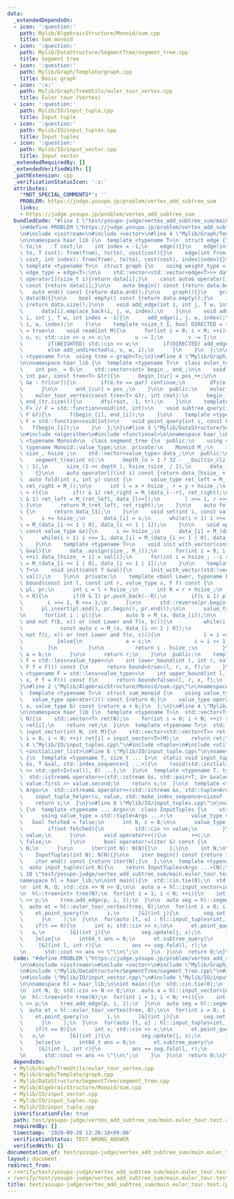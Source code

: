```yaml
---
data:
  _extendedDependsOn:
  - icon: ':question:'
    path: Mylib/AlgebraicStructure/Monoid/sum.cpp
    title: Sum monoid
  - icon: ':question:'
    path: Mylib/DataStructure/SegmentTree/segment_tree.cpp
    title: Segment tree
  - icon: ':question:'
    path: Mylib/Graph/Template/graph.cpp
    title: Basic graph
  - icon: ':x:'
    path: Mylib/Graph/TreeUtils/euler_tour_vertex.cpp
    title: Euler tour (Vertex)
  - icon: ':question:'
    path: Mylib/IO/input_tuple.cpp
    title: Input tuple
  - icon: ':question:'
    path: Mylib/IO/input_tuples.cpp
    title: Input tuples
  - icon: ':question:'
    path: Mylib/IO/input_vector.cpp
    title: Input vector
  _extendedRequiredBy: []
  _extendedVerifiedWith: []
  _pathExtension: cpp
  _verificationStatusIcon: ':x:'
  attributes:
    '*NOT_SPECIAL_COMMENTS*': ''
    PROBLEM: https://judge.yosupo.jp/problem/vertex_add_subtree_sum
    links:
    - https://judge.yosupo.jp/problem/vertex_add_subtree_sum
  bundledCode: "#line 1 \"test/yosupo-judge/vertex_add_subtree_sum/main.euler_tour.test.cpp\"\
    \n#define PROBLEM \"https://judge.yosupo.jp/problem/vertex_add_subtree_sum\"\n\
    \n#include <iostream>\n#include <vector>\n#line 4 \"Mylib/Graph/Template/graph.cpp\"\
    \n\nnamespace haar_lib {\n  template <typename T>\n  struct edge {\n    int from,\
    \ to;\n    T cost;\n    int index = -1;\n    edge(){}\n    edge(int from, int\
    \ to, T cost): from(from), to(to), cost(cost){}\n    edge(int from, int to, T\
    \ cost, int index): from(from), to(to), cost(cost), index(index){}\n  };\n\n \
    \ template <typename T>\n  struct graph {\n    using weight_type = T;\n    using\
    \ edge_type = edge<T>;\n\n    std::vector<std::vector<edge<T>>> data;\n\n    auto&\
    \ operator[](size_t i){return data[i];}\n    const auto& operator[](size_t i)\
    \ const {return data[i];}\n\n    auto begin() const {return data.begin();}\n \
    \   auto end() const {return data.end();}\n\n    graph(){}\n    graph(int N):\
    \ data(N){}\n\n    bool empty() const {return data.empty();}\n    int size() const\
    \ {return data.size();}\n\n    void add_edge(int i, int j, T w, int index = -1){\n\
    \      data[i].emplace_back(i, j, w, index);\n    }\n\n    void add_undirected(int\
    \ i, int j, T w, int index = -1){\n      add_edge(i, j, w, index);\n      add_edge(j,\
    \ i, w, index);\n    }\n\n    template <size_t I, bool DIRECTED = true, bool WEIGHTED\
    \ = true>\n    void read(int M){\n      for(int i = 0; i < M; ++i){\n        int\
    \ u, v; std::cin >> u >> v;\n        u -= I;\n        v -= I;\n        T w = 1;\n\
    \        if(WEIGHTED) std::cin >> w;\n        if(DIRECTED) add_edge(u, v, w, i);\n\
    \        else add_undirected(u, v, w, i);\n      }\n    }\n  };\n\n  template\
    \ <typename T>\n  using tree = graph<T>;\n}\n#line 4 \"Mylib/Graph/TreeUtils/euler_tour_vertex.cpp\"\
    \n\nnamespace haar_lib {\n  template <typename T>\n  class euler_tour_vertex {\n\
    \    int pos_ = 0;\n    std::vector<int> begin_, end_;\n\n    void dfs(int cur,\
    \ int par, const tree<T> &tr){\n      begin_[cur] = pos_++;\n\n      for(auto\
    \ &e : tr[cur]){\n        if(e.to == par) continue;\n        dfs(e.to, cur, tr);\n\
    \      }\n\n      end_[cur] = pos_;\n    }\n\n  public:\n    euler_tour_vertex(){}\n\
    \    euler_tour_vertex(const tree<T> &tr, int root):\n      begin_(tr.size()),\
    \ end_(tr.size()){\n      dfs(root, -1, tr);\n    }\n\n    template <typename\
    \ F> // F = std::function<void(int, int)>\n    void subtree_query(int i, const\
    \ F &f){\n      f(begin_[i], end_[i]);\n    }\n\n    template <typename F> //\
    \ F = std::function<void(int)>\n    void point_query(int i, const F &f){\n   \
    \   f(begin_[i]);\n    }\n  };\n}\n#line 3 \"Mylib/DataStructure/SegmentTree/segment_tree.cpp\"\
    \n#include <algorithm>\n#include <functional>\n\nnamespace haar_lib {\n  template\
    \ <typename Monoid>\n  class segment_tree {\n  public:\n    using value_type =\
    \ typename Monoid::value_type;\n\n  private:\n    Monoid M_;\n    int depth_,\
    \ size_, hsize_;\n    std::vector<value_type> data_;\n\n  public:\n    segment_tree(){}\n\
    \    segment_tree(int n):\n      depth_(n > 1 ? 32 - __builtin_clz(n - 1) + 1\
    \ : 1),\n      size_(1 << depth_), hsize_(size_ / 2),\n      data_(size_, M_())\n\
    \    {}\n\n    auto operator[](int i) const {return data_[hsize_ + i];}\n\n  \
    \  auto fold(int x, int y) const {\n      value_type ret_left = M_();\n      value_type\
    \ ret_right = M_();\n\n      int l = x + hsize_, r = y + hsize_;\n      while(l\
    \ < r){\n        if(r & 1) ret_right = M_(data_[--r], ret_right);\n        if(l\
    \ & 1) ret_left = M_(ret_left, data_[l++]);\n        l >>= 1, r >>= 1;\n     \
    \ }\n\n      return M_(ret_left, ret_right);\n    }\n\n    auto fold_all() const\
    \ {\n      return data_[1];\n    }\n\n    void set(int i, const value_type &x){\n\
    \      i += hsize_;\n      data_[i] = x;\n      while(i > 1) i >>= 1, data_[i]\
    \ = M_(data_[i << 1 | 0], data_[i << 1 | 1]);\n    }\n\n    void update(int i,\
    \ const value_type &x){\n      i += hsize_;\n      data_[i] = M_(data_[i], x);\n\
    \      while(i > 1) i >>= 1, data_[i] = M_(data_[i << 1 | 0], data_[i << 1 | 1]);\n\
    \    }\n\n    template <typename T>\n    void init_with_vector(const std::vector<T>\
    \ &val){\n      data_.assign(size_, M_());\n      for(int i = 0; i < (int)val.size();\
    \ ++i) data_[hsize_ + i] = val[i];\n      for(int i = hsize_; --i >= 1;) data_[i]\
    \ = M_(data_[i << 1 | 0], data_[i << 1 | 1]);\n    }\n\n    template <typename\
    \ T>\n    void init(const T &val){\n      init_with_vector(std::vector<value_type>(hsize_,\
    \ val));\n    }\n\n  private:\n    template <bool Lower, typename F>\n    int\
    \ bound(const int l, const int r, value_type x, F f) const {\n      std::vector<int>\
    \ pl, pr;\n      int L = l + hsize_;\n      int R = r + hsize_;\n      while(L\
    \ < R){\n        if(R & 1) pr.push_back(--R);\n        if(L & 1) pl.push_back(L++);\n\
    \        L >>= 1, R >>= 1;\n      }\n\n      std::reverse(pr.begin(), pr.end());\n\
    \      pl.insert(pl.end(), pr.begin(), pr.end());\n\n      value_type a = M_();\n\
    \n      for(int i : pl){\n        auto b = M_(a, data_[i]);\n\n        if((Lower\
    \ and not f(b, x)) or (not Lower and f(x, b))){\n          while(i < hsize_){\n\
    \            const auto c = M_(a, data_[i << 1 | 0]);\n            if((Lower and\
    \ not f(c, x)) or (not Lower and f(x, c))){\n              i = i << 1 | 0;\n \
    \           }else{\n              a = c;\n              i = i << 1 | 1;\n    \
    \        }\n          }\n\n          return i - hsize_;\n        }\n\n       \
    \ a = b;\n      }\n\n      return r;\n    }\n\n  public:\n    template <typename\
    \ F = std::less<value_type>>\n    int lower_bound(int l, int r, value_type x,\
    \ F f = F()) const {\n      return bound<true>(l, r, x, f);\n    }\n\n    template\
    \ <typename F = std::less<value_type>>\n    int upper_bound(int l, int r, value_type\
    \ x, F f = F()) const {\n      return bound<false>(l, r, x, f);\n    }\n  };\n\
    }\n#line 2 \"Mylib/AlgebraicStructure/Monoid/sum.cpp\"\n\nnamespace haar_lib {\n\
    \  template <typename T>\n  struct sum_monoid {\n    using value_type = T;\n \
    \   value_type operator()() const {return 0;}\n    value_type operator()(value_type\
    \ a, value_type b) const {return a + b;}\n  };\n}\n#line 4 \"Mylib/IO/input_vector.cpp\"\
    \n\nnamespace haar_lib {\n  template <typename T>\n  std::vector<T> input_vector(int\
    \ N){\n    std::vector<T> ret(N);\n    for(int i = 0; i < N; ++i) std::cin >>\
    \ ret[i];\n    return ret;\n  }\n\n  template <typename T>\n  std::vector<std::vector<T>>\
    \ input_vector(int N, int M){\n    std::vector<std::vector<T>> ret(N);\n    for(int\
    \ i = 0; i < N; ++i) ret[i] = input_vector<T>(M);\n    return ret;\n  }\n}\n#line\
    \ 4 \"Mylib/IO/input_tuples.cpp\"\n#include <tuple>\n#include <utility>\n#include\
    \ <initializer_list>\n#line 6 \"Mylib/IO/input_tuple.cpp\"\n\nnamespace haar_lib\
    \ {\n  template <typename T, size_t ... I>\n  static void input_tuple_helper(std::istream\
    \ &s, T &val, std::index_sequence<I ...>){\n    (void)std::initializer_list<int>{(void(s\
    \ >> std::get<I>(val)), 0) ...};\n  }\n\n  template <typename T, typename U>\n\
    \  std::istream& operator>>(std::istream &s, std::pair<T, U> &value){\n    s >>\
    \ value.first >> value.second;\n    return s;\n  }\n\n  template <typename ...\
    \ Args>\n  std::istream& operator>>(std::istream &s, std::tuple<Args ...> &value){\n\
    \    input_tuple_helper(s, value, std::make_index_sequence<sizeof ... (Args)>());\n\
    \    return s;\n  }\n}\n#line 8 \"Mylib/IO/input_tuples.cpp\"\n\nnamespace haar_lib\
    \ {\n  template <typename ... Args>\n  class InputTuples {\n    struct iter {\n\
    \      using value_type = std::tuple<Args ...>;\n      value_type value;\n   \
    \   bool fetched = false;\n      int N, c = 0;\n\n      value_type operator*(){\n\
    \        if(not fetched){\n          std::cin >> value;\n        }\n        return\
    \ value;\n      }\n\n      void operator++(){\n        ++c;\n        fetched =\
    \ false;\n      }\n\n      bool operator!=(iter &) const {\n        return c <\
    \ N;\n      }\n\n      iter(int N): N(N){}\n    };\n\n    int N;\n\n  public:\n\
    \    InputTuples(int N): N(N){}\n\n    iter begin() const {return iter(N);}\n\
    \    iter end() const {return iter(N);}\n  };\n\n  template <typename ... Args>\n\
    \  auto input_tuples(int N){\n    return InputTuples<Args ...>(N);\n  }\n}\n#line\
    \ 10 \"test/yosupo-judge/vertex_add_subtree_sum/main.euler_tour.test.cpp\"\n\n\
    namespace hl = haar_lib;\n\nint main(){\n  std::cin.tie(0);\n  std::ios::sync_with_stdio(false);\n\
    \n  int N, Q; std::cin >> N >> Q;\n\n  auto a = hl::input_vector<int64_t>(N);\n\
    \n  hl::tree<int> tree(N);\n  for(int i = 1; i < N; ++i){\n    int p; std::cin\
    \ >> p;\n    tree.add_edge(p, i, 1);\n  }\n\n  auto seg = hl::segment_tree<hl::sum_monoid<int64_t>>(N);\n\
    \  auto et = hl::euler_tour_vertex(tree, 0);\n\n  for(int i = 0; i < N; ++i){\n\
    \    et.point_query(\n      i,\n      [&](int j){\n        seg.set(j, a[i]);\n\
    \      }\n    );\n  }\n\n  for(auto [t, u] : hl::input_tuples<int, int>(Q)){\n\
    \    if(t == 0){\n      int x; std::cin >> x;\n\n      et.point_query(\n     \
    \   u,\n        [&](int j){\n          seg.update(j, x);\n        }\n      );\n\
    \    }else{\n      int64_t ans = 0;\n      et.subtree_query(\n        u,\n   \
    \     [&](int l, int r){\n          ans += seg.fold(l, r);\n        }\n      );\n\
    \n      std::cout << ans << \"\\n\";\n    }\n  }\n\n  return 0;\n}\n"
  code: "#define PROBLEM \"https://judge.yosupo.jp/problem/vertex_add_subtree_sum\"\
    \n\n#include <iostream>\n#include <vector>\n#include \"Mylib/Graph/TreeUtils/euler_tour_vertex.cpp\"\
    \n#include \"Mylib/DataStructure/SegmentTree/segment_tree.cpp\"\n#include \"Mylib/AlgebraicStructure/Monoid/sum.cpp\"\
    \n#include \"Mylib/IO/input_vector.cpp\"\n#include \"Mylib/IO/input_tuples.cpp\"\
    \n\nnamespace hl = haar_lib;\n\nint main(){\n  std::cin.tie(0);\n  std::ios::sync_with_stdio(false);\n\
    \n  int N, Q; std::cin >> N >> Q;\n\n  auto a = hl::input_vector<int64_t>(N);\n\
    \n  hl::tree<int> tree(N);\n  for(int i = 1; i < N; ++i){\n    int p; std::cin\
    \ >> p;\n    tree.add_edge(p, i, 1);\n  }\n\n  auto seg = hl::segment_tree<hl::sum_monoid<int64_t>>(N);\n\
    \  auto et = hl::euler_tour_vertex(tree, 0);\n\n  for(int i = 0; i < N; ++i){\n\
    \    et.point_query(\n      i,\n      [&](int j){\n        seg.set(j, a[i]);\n\
    \      }\n    );\n  }\n\n  for(auto [t, u] : hl::input_tuples<int, int>(Q)){\n\
    \    if(t == 0){\n      int x; std::cin >> x;\n\n      et.point_query(\n     \
    \   u,\n        [&](int j){\n          seg.update(j, x);\n        }\n      );\n\
    \    }else{\n      int64_t ans = 0;\n      et.subtree_query(\n        u,\n   \
    \     [&](int l, int r){\n          ans += seg.fold(l, r);\n        }\n      );\n\
    \n      std::cout << ans << \"\\n\";\n    }\n  }\n\n  return 0;\n}\n"
  dependsOn:
  - Mylib/Graph/TreeUtils/euler_tour_vertex.cpp
  - Mylib/Graph/Template/graph.cpp
  - Mylib/DataStructure/SegmentTree/segment_tree.cpp
  - Mylib/AlgebraicStructure/Monoid/sum.cpp
  - Mylib/IO/input_vector.cpp
  - Mylib/IO/input_tuples.cpp
  - Mylib/IO/input_tuple.cpp
  isVerificationFile: true
  path: test/yosupo-judge/vertex_add_subtree_sum/main.euler_tour.test.cpp
  requiredBy: []
  timestamp: '2020-09-28 13:26:18+09:00'
  verificationStatus: TEST_WRONG_ANSWER
  verifiedWith: []
documentation_of: test/yosupo-judge/vertex_add_subtree_sum/main.euler_tour.test.cpp
layout: document
redirect_from:
- /verify/test/yosupo-judge/vertex_add_subtree_sum/main.euler_tour.test.cpp
- /verify/test/yosupo-judge/vertex_add_subtree_sum/main.euler_tour.test.cpp.html
title: test/yosupo-judge/vertex_add_subtree_sum/main.euler_tour.test.cpp
---
```

